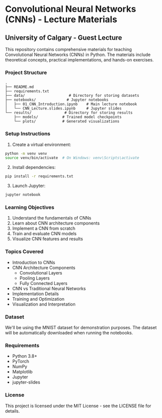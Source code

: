 # Convolutional Neural Networks (CNNs) - Lecture Materials
## University of Calgary - Guest Lecture

This repository contains comprehensive materials for teaching Convolutional Neural Networks (CNNs) in Python. The materials include theoretical concepts, practical implementations, and hands-on exercises.

### Project Structure

```
.
├── README.md
├── requirements.txt
├── data/                    # Directory for storing datasets
├── notebooks/              # Jupyter notebooks
│   ├── 01_CNN_Introduction.ipynb    # Main lecture notebook
│   └── CNN_Lecture.slides.ipynb     # Jupyter slides
└── results/               # Directory for storing results
    ├── models/           # Trained model checkpoints
    └── plots/            # Generated visualizations
```

### Setup Instructions

1. Create a virtual environment:
```bash
python -m venv venv
source venv/bin/activate  # On Windows: venv\Scripts\activate
```

2. Install dependencies:
```bash
pip install -r requirements.txt
```

3. Launch Jupyter:
```bash
jupyter notebook
```

### Learning Objectives

1. Understand the fundamentals of CNNs
2. Learn about CNN architecture components
3. Implement a CNN from scratch
4. Train and evaluate CNN models
5. Visualize CNN features and results

### Topics Covered

- Introduction to CNNs
- CNN Architecture Components
  - Convolutional Layers
  - Pooling Layers
  - Fully Connected Layers
- CNN vs Traditional Neural Networks
- Implementation Details
- Training and Optimization
- Visualization and Interpretation

### Dataset

We'll be using the MNIST dataset for demonstration purposes. The dataset will be automatically downloaded when running the notebooks.

### Requirements

- Python 3.8+
- PyTorch
- NumPy
- Matplotlib
- Jupyter
- jupyter-slides

### License

This project is licensed under the MIT License - see the LICENSE file for details. 
